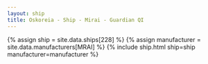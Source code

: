 ```yaml
---
layout: ship
title: Oskoreia - Ship - Mirai - Guardian QI
---
```

{% assign ship = site.data.ships[228] %}
{% assign manufacturer = site.data.manufacturers[MRAI] %}
{% include ship.html ship=ship manufacturer=manufacturer %}
